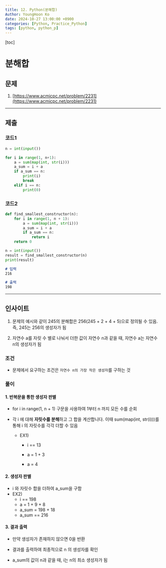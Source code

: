 ```yaml
---
title: 12. Python(분해합)
Author: YoungHoon Ko
date: 2024-10-27 13:00:00 +0900
categories: [Python, Practice_Python]
tags: [python, python_p]
---
```


[toc]

# 분해합

## 문제

1. [https://www.acmicpc.net/problem/2231](https://www.acmicpc.net/problem/2231) 

---

## 제출

### 코드1

```python
n = int(input())

for i in range(1, n+1):
    a = sum(map(int, str(i)))
    a_sum = i + a
    if a_sum == n:
        print(i)
        break
    elif i == n:
        print(0)
```

### 코드2

```python
def find_smallest_constructor(n):
    for i in range(1, n + 1):
        a = sum(map(int, str(i)))
        a_sum = i + a
        if a_sum == n:
            return i 
    return 0

n = int(input())
result = find_smallest_constructor(n)
print(result)
```

```markdown
# 입력
216
```

```markdown
# 출력
198
```

---

## 인사이트

1. 문제의 예시와 같이 245의 분해합은 256(245 + 2 + 4 + 5)으로 정의될 수 있음. 즉, 245는 256의 생성자가 됨

2. 자연수 a를 자릿 수 별로 나눠서 더한 값이 자연수 n과 같을 때, 자연수 a는 자연수 n의 생성자가 됨

### 조건

- 문제에서 요구하는 조건은 `자연수 n의 가장 작은 생성자`를 구하는 것

### 풀이

#### 1. 반복문을 통한 생성자 판별

- for i in range(1, n + 1) 구문을 사용하여 1부터 n 까지 모든 수를 순회

- 각 i 에 대해 **자릿수를 분해**하고 그 합을 계산합니다. 이때 sum(map(int, str(i)))를 통해 i 의 자릿수를 각각 더할 수 있음

  - EX1)

    - i == 13

    - a = 1 + 3

    - a = 4

#### 2. 생성자 판별

-  i 와 자릿수 합을 더하여 a_sum을 구함
  - EX2)
    - i == 198
    - a = 1 + 9 + 8
    - a_sum =  198 + 18
    - a_sum == 216

#### 3. 결과 출력

- 만약 생성자가 존재하지 않으면 0을 반환
- 결과를 출력하여 최종적으로 n 의 생성자를 확인

- a_sum의 값이 n과 같을 때, i는 n의 최소 생성자가 됨
